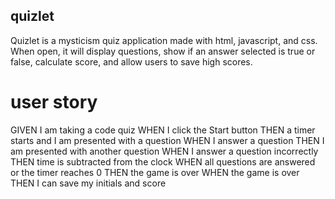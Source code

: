 ## quizlet
Quizlet is a mysticism quiz application made with html, javascript, and css. When open, it will display questions, show if an answer selected is true or false, calculate score, and allow users to save high scores. 
# user story
GIVEN I am taking a code quiz
WHEN I click the Start button
THEN a timer starts and I am presented with a question
WHEN I answer a question
THEN I am presented with another question
WHEN I answer a question incorrectly
THEN time is subtracted from the clock
WHEN all questions are answered or the timer reaches 0
THEN the game is over
WHEN the game is over
THEN I can save my initials and score

